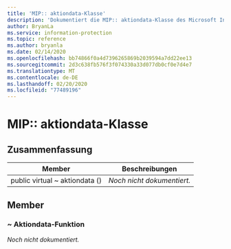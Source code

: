 ```yaml
---
title: 'MIP:: aktiondata-Klasse'
description: 'Dokumentiert die MIP:: aktiondata-Klasse des Microsoft Information Protection (MIP) SDK.'
author: BryanLa
ms.service: information-protection
ms.topic: reference
ms.author: bryanla
ms.date: 02/14/2020
ms.openlocfilehash: bb74866f0a4d7396265869b2039594a7dd22ee13
ms.sourcegitcommit: 2d3c638fb576f3f074330a33d077db0cf0e7d4e7
ms.translationtype: MT
ms.contentlocale: de-DE
ms.lasthandoff: 02/20/2020
ms.locfileid: "77489196"
---
```

# <a name="class-mipactiondata"></a>MIP:: aktiondata-Klasse 
  
## <a name="summary"></a>Zusammenfassung
 Member                        | Beschreibungen                                
--------------------------------|---------------------------------------------
public virtual ~ aktiondata ()  | _Noch nicht dokumentiert._
  
## <a name="members"></a>Member
  
### <a name="actiondata-function"></a>~ Aktiondata-Funktion
_Noch nicht dokumentiert._
